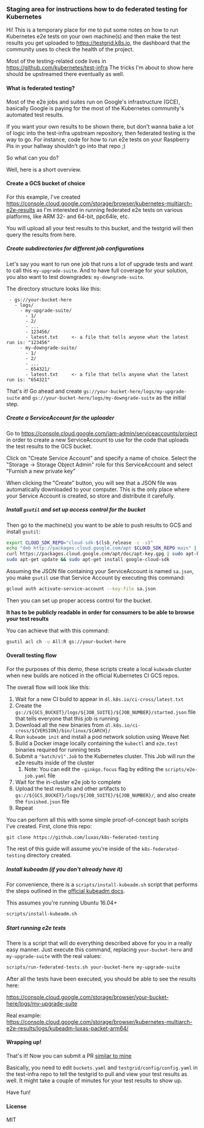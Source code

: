 ### Staging area for instructions how to do federated testing for Kubernetes

Hi! This is a temporary place for me to put some notes on how to run Kubernetes
e2e tests on your own machine(s) and then make the test results you get uploaded
to https://testgrid.k8s.io, the dashboard that the community uses to check the
health of the project.

Most of the testing-related code lives in https://github.com/kubernetes/test-infra
The tricks I'm about to show here should be upstreamed there eventually as well.

#### What is federated testing?

Most of the e2e jobs and suites run on Google's infrastructure (GCE), basically Google is
paying for the most of the Kubernetes community's automated test results.

If you want your own results to be shown there, but don't wanna bake a lot of logic into the
test-infra upstream repository, then federated testing is the way to go.
For instance, code for how to run e2e tests on your Raspberry Pis in your hallway shouldn't
go into that repo ;)

So what can you do?

Well, here is a short overview.

#### Create a GCS bucket of choice

For this example, I've created https://console.cloud.google.com/storage/browser/kubernetes-multiarch-e2e-results
as I'm interested in running federated e2e tests on various platforms, like ARM 32- and 64-bit, ppc64le, etc.

You will upload all your test results to this bucket, and the testgrid will then query the results from here.

##### Create subdirectories for different job configurations

Let's say you want to run one job that runs a lot of upgrade tests and want to call this `my-upgrade-suite`.
And to have full coverage for your solution, you also want to test downgrades: `my-downgrade-suite`.

The directory structure looks like this:

```
 - gs://your-bucket-here
   - logs/
     - my-upgrade-suite/
       - 1/
       - 2/
       - ...
       - 123456/
       - latest.txt 	<- a file that tells anyone what the latest run is: "123456"
     - my-downgrade-suite/
       - 1/
       - 2/
       - ...
       - 654321/
       - latest.txt 	<- a file that tells anyone what the latest run is: "654321"
```

That's it! Go ahead and create `gs://your-bucket-here/logs/my-upgrade-suite` and `gs://your-bucket-here/logs/my-downgrade-suite`
as the initial step.

##### Create a ServiceAccount for the uploader

Go to https://console.cloud.google.com/iam-admin/serviceaccounts/project in order to create a new ServiceAccount
to use for the code that uploads the test results to the GCS bucket.

Click on "Create Service Account" and specify a name of choice.
Select the "Storage -> Storage Object Admin" role for this ServiceAccount and select "Furnish a new private key"

When clicking the "Create" button, you will see that a JSON file was automatically downloaded to your computer.
This is the only place where your Service Account is created, so store and distribute it carefully.

##### Install `gsutil` and set up access control for the bucket 

Then go to the machine(s) you want to be able to push results to GCS and install `gsutil`:

```bash
export CLOUD_SDK_REPO="cloud-sdk-$(lsb_release -c -s)"
echo "deb http://packages.cloud.google.com/apt $CLOUD_SDK_REPO main" | sudo tee -a /etc/apt/sources.list.d/google-cloud-sdk.list
curl https://packages.cloud.google.com/apt/doc/apt-key.gpg | sudo apt-key add -
sudo apt-get update && sudo apt-get install google-cloud-sdk
```

Assuming the JSON file containing your ServiceAccount is named `sa.json`, you make `gsutil` use that Service Account by executing this command:

```bash
gcloud auth activate-service-account --key-file sa.json
```

Then you can set up proper access control for the bucket.

**It has to be publicly readable in order for consumers to be able to browse your test results**

You can achieve that with this command:

```bash
gsutil acl ch -u All:R gs://your-bucket-here
```

#### Overall testing flow

For the purposes of this demo, these scripts create a local `kubeadm` cluster when new builds are noticed in the
official Kubernetes CI GCS repos.

The overall flow will look like this:
1. Wait for a new CI build to appear in `dl.k8s.io/ci-cross/latest.txt`
1. Create the `gs://${GCS_BUCKET}/logs/${JOB_SUITE}/${JOB_NUMBER}/started.json` file that tells everyone that this job is running
1. Download all the new binaries from `dl.k8s.io/ci-cross/${VERSION}/bin/linux/${ARCH}/`
1. Run `kubeadm init` and install a pod network solution using Weave Net
1. Build a Docker image locally containing the `kubectl` and `e2e.test` binaries required for running tests
1. Submit a `"batch/v1".Job` to the Kubernetes cluster. This Job will run the e2e results inside of the cluster
   1. Note: You can edit the `-ginkgo.focus` flag by editing the `scripts/e2e-job.yaml` file
1. Wait for the in-cluster e2e job to complete
1. Upload the test results and other artifacts to `gs://${GCS_BUCKET}/logs/${JOB_SUITE}/${JOB_NUMBER}/`, and also create the `finished.json` file
1. Repeat

You can perform all this with some simple proof-of-concept bash scripts I've created.
First, clone this repo:

```
git clone https://github.com/luxas/k8s-federated-testing
```

The rest of this guide will assume you're inside of the `k8s-federated-testing` directory created.

##### Install kubeadm (if you don't already have it)

For convenience, there is a `scripts/install-kubeadm.sh` script that performs the steps outlined in the
[official kubeadm docs](https://kubernetes.io/docs/setup/independent/create-cluster-kubeadm/).

This assumes you're running Ubuntu 16.04+

```bash
scripts/install-kubeadm.sh
```

##### Start running e2e tests

There is a script that will do everything described above for you in a really easy manner.
Just execute this command, replacing `your-bucket-here` and `my-upgrade-suite` with the real values:

```bash
scripts/run-federated-tests.sh your-bucket-here my-upgrade-suite
```

After all the tests have been executed, you should be able to see the results here:

https://console.cloud.google.com/storage/browser/your-bucket-here/logs/my-upgrade-suite

Real example: https://console.cloud.google.com/storage/browser/kubernetes-multiarch-e2e-results/logs/kubeadm-luxas-packet-arm64/

#### Wrapping up!

That's it! Now you can submit a PR [similar to mine](https://github.com/kubernetes/test-infra/pull/4396)

Basically, you need to edit `buckets.yaml` and `testgrid/config/config.yaml` in the test-infra repo to tell the testgrid to
pull and view your test results as well. It might take a couple of minutes for your test results to show up.

Have fun!


#### License

MIT
